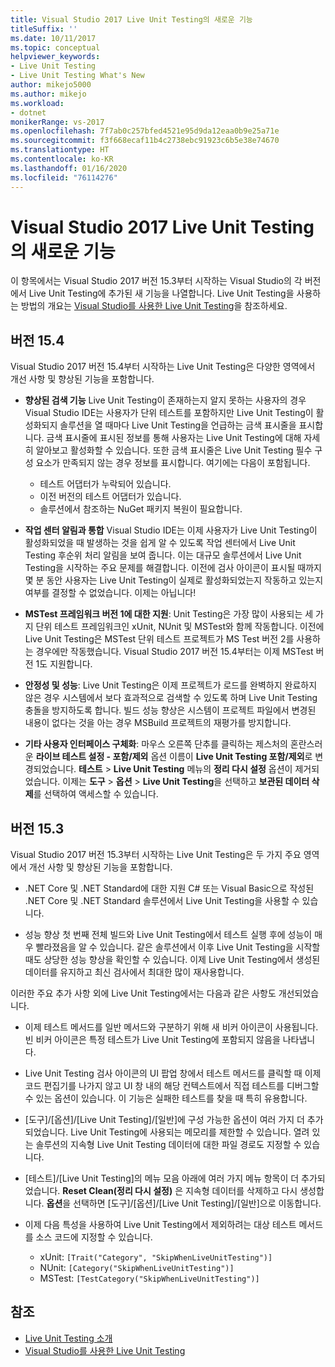 ```yaml
---
title: Visual Studio 2017 Live Unit Testing의 새로운 기능
titleSuffix: ''
ms.date: 10/11/2017
ms.topic: conceptual
helpviewer_keywords:
- Live Unit Testing
- Live Unit Testing What's New
author: mikejo5000
ms.author: mikejo
ms.workload:
- dotnet
monikerRange: vs-2017
ms.openlocfilehash: 7f7ab0c257bfed4521e95d9da12eaa0b9e25a71e
ms.sourcegitcommit: f3f668ecaf11b4c2738ebc91923c6b5e38e74670
ms.translationtype: HT
ms.contentlocale: ko-KR
ms.lasthandoff: 01/16/2020
ms.locfileid: "76114276"
---
```

# <a name="whats-new-in-live-unit-testing-for-visual-studio-2017"></a>Visual Studio 2017 Live Unit Testing의 새로운 기능

이 항목에서는 Visual Studio 2017 버전 15.3부터 시작하는 Visual Studio의 각 버전에서 Live Unit Testing에 추가된 새 기능을 나열합니다. Live Unit Testing을 사용하는 방법의 개요는 [Visual Studio를 사용한 Live Unit Testing](live-unit-testing.md)을 참조하세요.

## <a name="version-154"></a>버전 15.4

Visual Studio 2017 버전 15.4부터 시작하는 Live Unit Testing은 다양한 영역에서 개선 사항 및 향상된 기능을 포함합니다.

- **향상된 검색 기능** Live Unit Testing이 존재하는지 알지 못하는 사용자의 경우 Visual Studio IDE는 사용자가 단위 테스트를 포함하지만 Live Unit Testing이 활성화되지 솔루션을 열 때마다 Live Unit Testing을 언급하는 금색 표시줄을 표시합니다. 금색 표시줄에 표시된 정보를 통해 사용자는 Live Unit Testing에 대해 자세히 알아보고 활성화할 수 있습니다. 또한 금색 표시줄은 Live Unit Testing 필수 구성 요소가 만족되지 않는 경우 정보를 표시합니다. 여기에는 다음이 포함됩니다.

  - 테스트 어댑터가 누락되어 있습니다.
  - 이전 버전의 테스트 어댑터가 있습니다.
  - 솔루션에서 참조하는 NuGet 패키지 복원이 필요합니다.

- **작업 센터 알림과 통합** Visual Studio IDE는 이제 사용자가 Live Unit Testing이 활성화되었을 때 발생하는 것을 쉽게 알 수 있도록 작업 센터에서 Live Unit Testing 후순위 처리 알림을 보여 줍니다. 이는 대규모 솔루션에서 Live Unit Testing을 시작하는 주요 문제를 해결합니다. 이전에 검사 아이콘이 표시될 때까지 몇 분 동안 사용자는 Live Unit Testing이 실제로 활성화되었는지 작동하고 있는지 여부를 결정할 수 없었습니다. 이제는 아닙니다!

- **MSTest 프레임워크 버전 1에 대한 지원**: Unit Testing은 가장 많이 사용되는 세 가지 단위 테스트 프레임워크인 xUnit, NUnit 및 MSTest와 함께 작동합니다. 이전에 Live Unit Testing은 MSTest 단위 테스트 프로젝트가 MS Test 버전 2를 사용하는 경우에만 작동했습니다. Visual Studio 2017 버전 15.4부터는 이제 MSTest 버전 1도 지원합니다.

- **안정성 및 성능**: Live Unit Testing은 이제 프로젝트가 로드를 완벽하지 완료하지 않은 경우 시스템에서 보다 효과적으로 검색할 수 있도록 하며 Live Unit Testing 충돌을 방지하도록 합니다. 빌드 성능 향상은 시스템이 프로젝트 파일에서 변경된 내용이 없다는 것을 아는 경우 MSBuild 프로젝트의 재평가를 방지합니다.

- **기타 사용자 인터페이스 구체화**:  마우스 오른쪽 단추를 클릭하는 제스처의 혼란스러운 **라이브 테스트 설정 - 포함/제외** 옵션 이름이 **Live Unit Testing 포함/제외**로 변경되었습니다. **테스트** > **Live Unit Testing** 메뉴의 **정리 다시 설정** 옵션이 제거되었습니다. 이제는 **도구** > **옵션** > **Live Unit Testing**을 선택하고 **보관된 데이터 삭제**를 선택하여 액세스할 수 있습니다.

## <a name="version-153"></a>버전 15.3

Visual Studio 2017 버전 15.3부터 시작하는 Live Unit Testing은 두 가지 주요 영역에서 개선 사항 및 향상된 기능을 포함합니다.

- .NET Core 및 .NET Standard에 대한 지원 C# 또는 Visual Basic으로 작성된 .NET Core 및 .NET Standard 솔루션에서 Live Unit Testing을 사용할 수 있습니다.

- 성능 향상 첫 번째 전체 빌드와 Live Unit Testing에서 테스트 실행 후에 성능이 매우 빨라졌음을 알 수 있습니다. 같은 솔루션에서 이후 Live Unit Testing을 시작할 때도 상당한 성능 향상을 확인할 수 있습니다. 이제 Live Unit Testing에서 생성된 데이터를 유지하고 최신 검사에서 최대한 많이 재사용합니다.

이러한 주요 추가 사항 외에 Live Unit Testing에서는 다음과 같은 사항도 개선되었습니다.

- 이제 테스트 메서드를 일반 메서드와 구분하기 위해 새 비커 아이콘이 사용됩니다. 빈 비커 아이콘은 특정 테스트가 Live Unit Testing에 포함되지 않음을 나타냅니다.

- Live Unit Testing 검사 아이콘의 UI 팝업 창에서 테스트 메서드를 클릭할 때 이제 코드 편집기를 나가지 않고 UI 창 내의 해당 컨텍스트에서 직접 테스트를 디버그할 수 있는 옵션이 있습니다. 이 기능은 실패한 테스트를 찾을 때 특히 유용합니다.

- [도구]/[옵션]/[Live Unit Testing]/[일반]에 구성 가능한 옵션이 여러 가지 더 추가되었습니다. Live Unit Testing에 사용되는 메모리를 제한할 수 있습니다. 열려 있는 솔루션의 지속형 Live Unit Testing 데이터에 대한 파일 경로도 지정할 수 있습니다.

- [테스트]/[Live Unit Testing]의 메뉴 모음 아래에 여러 가지 메뉴 항목이 더 추가되었습니다. **Reset Clean(정리 다시 설정)** 은 지속형 데이터를 삭제하고 다시 생성합니다. **옵션**을 선택하면 [도구]/[옵션]/[Live Unit Testing]/[일반]으로 이동합니다.

- 이제 다음 특성을 사용하여 Live Unit Testing에서 제외하려는 대상 테스트 메서드를 소스 코드에 지정할 수 있습니다.

  - xUnit: `[Trait("Category", "SkipWhenLiveUnitTesting")]`
  - NUnit: `[Category("SkipWhenLiveUnitTesting")]`
  - MSTest: `[TestCategory("SkipWhenLiveUnitTesting")]`

## <a name="see-also"></a>참조

- [Live Unit Testing 소개](live-unit-testing-intro.md)
- [Visual Studio를 사용한 Live Unit Testing](live-unit-testing.md)

